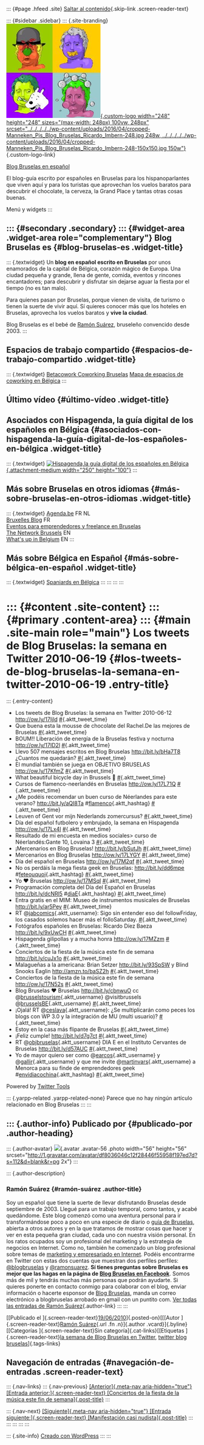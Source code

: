 ::: {#page .hfeed .site}
[Saltar al
contenido](../../../../../index.html?p=2291#content){.skip-link
.screen-reader-text}

::: {#sidebar .sidebar}
::: {.site-branding}
[![](../../../../../wp-content/uploads/2016/04/cropped-Manneken_Pis_Blog_Bruselas_Ricardo_Imbern-248.jpg){.custom-logo
width="248" height="248" sizes="(max-width: 248px) 100vw, 248px"
srcset="../../../../../wp-content/uploads/2016/04/cropped-Manneken_Pis_Blog_Bruselas_Ricardo_Imbern-248.jpg 248w, ../../../../../wp-content/uploads/2016/04/cropped-Manneken_Pis_Blog_Bruselas_Ricardo_Imbern-248-150x150.jpg 150w"}](../../../../../index.html){.custom-logo-link}

[Blog Bruselas en español](../../../../../index.html)

El blog-guía escrito por españoles en Bruselas para los hispanoparlantes
que viven aquí y para los turistas que aprovechan los vuelos baratos
para descubrir el chocolate, la cerveza, la Grand Place y tantas otras
cosas buenas.

Menú y widgets
:::

::: {#secondary .secondary}
::: {#widget-area .widget-area role="complementary"}
Blog Bruselas es {#blog-bruselas-es .widget-title}
----------------

::: {.textwidget}
Un **blog en español escrito en Bruselas** por unos enamorados de la
capital de Bélgica, corazón mágico de Europa. Una ciudad pequeña y
grande, llena de gente, comida, eventos y rincones encantadores; para
descubrir y disfrutar sin dejarse aguar la fiesta por el tiempo (no es
tan malo).

Para quienes pasan por Bruselas, porque vienen de visita, de turismo o
tienen la suerte de vivir aquí. Sí quieres conocer más que los hoteles
en Bruselas, aprovecha los vuelos baratos y **vive la ciudad**.

Blog Bruselas es el bebé de [Ramón Suárez](http://www.ramonsuarez.com),
bruseleño convencido desde 2003.
:::

Espacios de trabajo compartido {#espacios-de-trabajo-compartido .widget-title}
------------------------------

::: {.textwidget}
[Betacowork Coworking Bruselas](http://www.betacowork.com) [Mapa de
espacios de coworking en Bélgica](http://coworkingbelgium.com)
:::

Último vídeo {#último-vídeo .widget-title}
------------

Asociados con Hispagenda, la guía digital de los españoles en Bélgica {#asociados-con-hispagenda-la-guía-digital-de-los-españoles-en-bélgica .widget-title}
---------------------------------------------------------------------

::: {.textwidget}
[![Hispagenda,la guía digital de los españoles en
Bélgica](../../../../../wp-content/uploads/2010/04/Hispagenda-250px.gif "Hispagenda, la guía digital de los españoles en Bélgica"){.attachment-medium
width="250" height="100"}](http://www.hispagenda.com)
:::

Más sobre Bruselas en otros idiomas {#más-sobre-bruselas-en-otros-idiomas .widget-title}
-----------------------------------

::: {.textwidget}
[Agenda.be](http://www.agenda.be) FR NL\
[Bruxelles Blog](http://www.bxlblog.be/) FR\
[Eventos para emprendedores y freelance en
Bruselas](http://www.betacowork.com/events/)\
[The Network
Brussels](http://groups.yahoo.com/group/TheNetworkBrussels/) EN\
[What\'s up in Belgium](http://www.whatsupin.be/) EN
:::

Más sobre Bélgica en Español {#más-sobre-bélgica-en-español .widget-title}
----------------------------

::: {.textwidget}
[Spaniards en Bélgica](http://www.spaniards.es/paises/belgica)
:::
:::
:::
:::

::: {#content .site-content}
::: {#primary .content-area}
::: {#main .site-main role="main"}
Los tweets de Blog Bruselas: la semana en Twitter 2010-06-19 {#los-tweets-de-blog-bruselas-la-semana-en-twitter-2010-06-19 .entry-title}
============================================================

::: {.entry-content}
-   Los tweets de Blog Bruselas: la semana en Twitter 2010-06-12
    <http://ow.ly/17Ijld>
    [\#](http://twitter.com/blogbruselas/statuses/16033172207){.aktt_tweet_time}
-   Que buena esta la mousse de chocolate del Rachel.De las mejores de
    Bruselas
    [\#](http://twitter.com/blogbruselas/statuses/16063250356){.aktt_tweet_time}
-   BOUM!! Liberación de energía de la Bruselas festiva y nocturna
    <http://ow.ly/17ID2l>
    [\#](http://twitter.com/blogbruselas/statuses/16068395568){.aktt_tweet_time}
-   Llevo 507 mensajes escritos en Blog Bruselas <http://bit.ly/bHa7T8>
    ¿Cuantos me quedarán?
    [\#](http://twitter.com/blogbruselas/statuses/16081988843){.aktt_tweet_time}
-   El mundial también se juega en OBJETIVO BRUSELAS
    <http://ow.ly/17KfmZ>
    [\#](http://twitter.com/blogbruselas/statuses/16221352174){.aktt_tweet_time}
-   What beautiful bicycle day in Brussels 🙂
    [\#](http://twitter.com/blogbruselas/statuses/16286626745){.aktt_tweet_time}
-   Cursos de flamenco-neerlandés en Bruselas <http://ow.ly/17L71Q>
    [\#](http://twitter.com/blogbruselas/statuses/16293991597){.aktt_tweet_time}
-   ¿Me podéis recomendar un buen curso de Néerlandes para este verano?
    <http://bit.ly/aQI8Ta>
    \#[flamenco](http://search.twitter.com/search?q=%23flamenco){.aktt_hashtag}
    [\#](http://twitter.com/blogbruselas/statuses/16304055659){.aktt_tweet_time}
-   Leuven of Gent vor mijn Nederlands zomercursus?
    [\#](http://twitter.com/blogbruselas/statuses/16325663231){.aktt_tweet_time}
-   Día del español futbolero y embrujado, la semana en Hispagenda
    <http://ow.ly/17Lx4I>
    [\#](http://twitter.com/blogbruselas/statuses/16329272681){.aktt_tweet_time}
-   Resultado de mi encuesta en medios sociales\> curso de
    Néerlandés:Gante 10, Lovaina 3
    [\#](http://twitter.com/blogbruselas/statuses/16370464762){.aktt_tweet_time}
-   ¡Mercenarios en Blog Bruselas! <http://bit.ly/bSutJh>
    [\#](http://twitter.com/blogbruselas/statuses/16371459620){.aktt_tweet_time}
-   Mercenarios en Blog Bruselas <http://ow.ly/17LYGY>
    [\#](http://twitter.com/blogbruselas/statuses/16373531068){.aktt_tweet_time}
-   Día del español en Bruselas <http://ow.ly/17M2qf>
    [\#](http://twitter.com/blogbruselas/statuses/16375661403){.aktt_tweet_time}
-   No os perdáis la mega fiesta geek en Bruselas:
    <http://bit.ly/dd6mpe>
    \#[feteouquoi](http://search.twitter.com/search?q=%23feteouquoi){.aktt_hashtag}
    [\#](http://twitter.com/blogbruselas/statuses/16394711228){.aktt_tweet_time}
-   Yo ♥ Bruselas <http://ow.ly/17MSql>
    [\#](http://twitter.com/blogbruselas/statuses/16455543855){.aktt_tweet_time}
-   Programación completa del Día del Español en Bruselas
    <http://bit.ly/dcNRl5>
    \#[diaE](http://search.twitter.com/search?q=%23diaE){.aktt_hashtag}
    [\#](http://twitter.com/blogbruselas/statuses/16455664956){.aktt_tweet_time}
-   Entra gratis en el MIM: Museo de instrumentos musicales de Bruselas
    <http://bit.ly/ar5Pey>
    [\#](http://twitter.com/blogbruselas/statuses/16463395676){.aktt_tweet_time}
-   RT @[jabcomics](http://twitter.com/jabcomics){.aktt_username}: Sigo
    sin entender eso del followFriday, los casados solemos hacer más el
    folloSaturday.
    [\#](http://twitter.com/blogbruselas/statuses/16464851168){.aktt_tweet_time}
-   Fotógrafos españoles en Bruselas: Ricardo Díez Baeza
    <http://bit.ly/9xUwCH>
    [\#](http://twitter.com/blogbruselas/statuses/16466237096){.aktt_tweet_time}
-   Hispagenda gilipollas y a mucha honra <http://ow.ly/17MZzm>
    [\#](http://twitter.com/blogbruselas/statuses/16466940134){.aktt_tweet_time}
-   Conciertos de la fiesta de la música este fin de semana
    <http://bit.ly/cuJx1o>
    [\#](http://twitter.com/blogbruselas/statuses/16469131099){.aktt_tweet_time}
-   Malagueñas a la americana: Brian Setzer <http://bit.ly/93SpSW> y
    Blind Snooks Eaglin <http://amzn.to/baSZ2h>
    [\#](http://twitter.com/blogbruselas/statuses/16469196799){.aktt_tweet_time}
-   Conciertos de la fiesta de la música este fin de semana
    <http://ow.ly/17N52s>
    [\#](http://twitter.com/blogbruselas/statuses/16469743683){.aktt_tweet_time}
-   Blog Bruselas ♥ Bruselas <http://bit.ly/cbnwuO> cc
    @[brusselstourism](http://twitter.com/brusselstourism){.aktt_username}
    \@visitbrussels
    @[brusselsBE](http://twitter.com/brusselsBE){.aktt_username}
    [\#](http://twitter.com/blogbruselas/statuses/16469944730){.aktt_tweet_time}
-   ¡Ojalá! RT @[ceslava](http://twitter.com/ceslava){.aktt_username}:
    ¿Se multiplicarán como peces los blogs con WP 3.0 y la integración
    de MU (multi usuario)?
    [\#](http://twitter.com/blogbruselas/statuses/16479839358){.aktt_tweet_time}
-   Estoy en la casa más flipante de Bruselas
    [\#](http://twitter.com/blogbruselas/statuses/16489734230){.aktt_tweet_time}
-   ¡Feliz cumple! <http://bit.ly/d7g7ct>
    [\#](http://twitter.com/blogbruselas/statuses/16525664935){.aktt_tweet_time}
-   RT @[objbruselas](http://twitter.com/objbruselas){.aktt_username}
    DIA E en el Instituto Cervantes de Bruselas <http://bit.ly/d57AUC>
    [\#](http://twitter.com/blogbruselas/statuses/16531257257){.aktt_tweet_time}
-   Yo de mayor quiero ser como
    @[earcos](http://twitter.com/earcos){.aktt_username} y
    @[gallir](http://twitter.com/gallir){.aktt_username} y que me invite
    @[martinvars](http://twitter.com/martinvars){.aktt_username} a
    Menorca para su finde de emprendedores geek
    \#[envidiacochina](http://search.twitter.com/search?q=%23envidiacochina){.aktt_hashtag}
    [\#](http://twitter.com/blogbruselas/statuses/16531474822){.aktt_tweet_time}

Powered by [Twitter Tools](http://alexking.org/projects/wordpress)

::: {.yarpp-related .yarpp-related-none}
Parece que no hay ningún artículo relacionado en Blog Bruselas
:::
:::

::: {.author-info}
Publicado por {#publicado-por .author-heading}
-------------

::: {.author-avatar}
![](http://1.gravatar.com/avatar/df8036046c12f28446f55958f197ed7d?s=56&d=blank&r=pg){.avatar
.avatar-56 .photo width="56" height="56"
srcset="http://1.gravatar.com/avatar/df8036046c12f28446f55958f197ed7d?s=112&d=blank&r=pg 2x"}
:::

::: {.author-description}
### Ramón Suárez {#ramón-suárez .author-title}

Soy un español que tiene la suerte de llevar disfrutando Bruselas desde
septiembre de 2003. Llegué para un trabajo temporal, como tantos, y
acabé quedándome. Este blog comenzó como una aventura personal para ir
transformándose poco a poco en una especie de diario o [guía de
Bruselas](../../../../../index.html), abierta a otros autores y en la
que tratamos de mostrar cosas que hacer y ver en esta pequeña gran
ciudad, cada uno con nuestra visión personal. En los ratos ocupados soy
un profesional del marketing y la estrategia de negocios en Internet.
Como no, también he comenzado un blog profesional sobre temas de
[marketing y empresariado en Internet](http://ramonsuarez.com). Podéis
encontrarme en Twitter con estas dos cuentas que muestran dos perfiles
perfiles: [\@blogbruselas](http://twitter.com/blogbruselas) y
[\@ramonsuarez](http://twitter.com/ramonsuarez). **Sí tienes preguntas
sobre Bruselas es mejor que las hagas en la página de [Blog Bruselas en
Facebook](http://www.facebook.com/blogbruselas)**. Somos más de mil y
tendrás muchas más personas que podrán ayudarte. Si quieres ponerte en
contacto conmigo para colaborar con el blog, enviar información o
hacerte esponsor de [Blog Bruselas](../../../../../index.html), manda un
correo electrónico a blogbruselas arrobado en gmail con un puntito com.
[Ver todas las entradas de Ramón
Suárez](../../../04/30/index.html?author=2){.author-link}
:::
:::

[[Publicado el
]{.screen-reader-text}[19/06/2010](../../../../../index.html?p=2291)]{.posted-on}[[[Autor
]{.screen-reader-text}[Ramón
Suárez](../../../04/30/index.html?author=2){.url .fn .n}]{.author
.vcard}]{.byline}[[Categorías ]{.screen-reader-text}Sin
categoría]{.cat-links}[[Etiquetas ]{.screen-reader-text}[la semana de
Blog Bruselas en
Twitter](../../../../tag/la-semana-de-blog-bruselas-en-twitter/index.html),
[twitter blog
bruselas](../../../../tag/twitter-blog-bruselas/index.html)]{.tags-links}

Navegación de entradas {#navegación-de-entradas .screen-reader-text}
----------------------

::: {.nav-links}
::: {.nav-previous}
[[Anterior]{.meta-nav aria-hidden="true"} [Entrada
anterior:]{.screen-reader-text} [Conciertos de la fiesta de la música
este fin de semana]{.post-title}](../../../../../index.html?p=2281)
:::

::: {.nav-next}
[[Siguiente]{.meta-nav aria-hidden="true"} [Entrada
siguiente:]{.screen-reader-text} [Manifestación casi
nudista]{.post-title}](../../../../../index.html?p=2293)
:::
:::
:::
:::
:::

::: {.site-info}
[Creado con WordPress](https://es.wordpress.org/)
:::
:::
